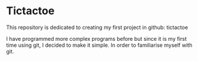 # Tictactoe
This repository is dedicated to creating my first project in github: tictactoe

I have programmed more complex programs before but since it is my first time using git, I decided to make it simple.
In order to familiarise myself with git.

###
